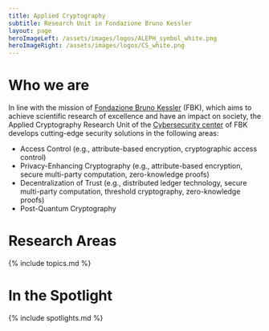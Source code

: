 ```yaml
---
title: Applied Cryptography
subtitle: Research Unit in Fondazione Bruno Kessler
layout: page
heroImageLeft: /assets/images/logos/ALEPH_symbol_white.png
heroImageRight: /assets/images/logos/CS_white.png
---
```


# Who we are
In line with the mission of [Fondazione Bruno Kessler](https://www.fbk.eu) (FBK), which aims to achieve scientific research of excellence and have an impact on society, the Applied Cryptography Research Unit of the [Cybersecurity center](https://www.fbk.eu/it/cybersecurity/) of FBK develops cutting-edge security solutions in the following areas: 

- Access Control (e.g., attribute-based encryption, cryptographic access control)
- Privacy-Enhancing Cryptography (e.g., attribute-based encryption, secure multi-party computation, zero-knowledge proofs)
- Decentralization of Trust (e.g., distributed ledger technology, secure multi-party computation, threshold cryptography, zero-knowledge proofs)
- Post-Quantum Cryptography

# Research Areas
{% include topics.md %}

# In the Spotlight
{% include spotlights.md %}
